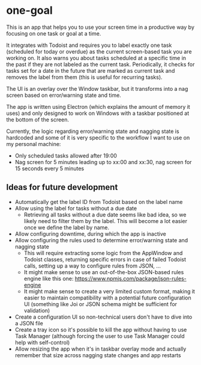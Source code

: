 # one-goal

This is an app that helps you to use your screen time in a productive way by focusing on one task or goal at a time.

It integrates with Todoist and requires you to label exactly one task (scheduled for today or overdue) as the current screen-based task you are working on. It also warns you about tasks scheduled at a specific time in the past if they are not labeled as the current task. Periodically, it checks for tasks set for a date in the future that are marked as current task and removes the label from them (this is useful for recurring tasks).

The UI is an overlay over the Window taskbar, but it transforms into a nag screen based on error/warning state and time.

The app is written using Electron (which explains the amount of memory it uses) and only designed to work on Windows with a taskbar positioned at the bottom of the screen.

Currently, the logic regarding error/warning state and nagging state is hardcoded and some of it is very specific to the workflow I want to use on my personal machine:

-   Only scheduled tasks allowed after 19:00
-   Nag screen for 5 minutes leading up to xx:00 and xx:30, nag screen for 15 seconds every 5 minutes

## Ideas for future development

-   Automatically get the label ID from Todoist based on the label name
-   Allow using the label for tasks without a due date
    -   Retrieving all tasks without a due date seems like bad idea, so we likely need to filter them by the label. This will become a lot easier once we define the label by name.
-   Allow configuring downtime, during which the app is inactive
-   Allow configuring the rules used to determine error/warning state and nagging state
    -   This will require extracting some logic from the AppWindow and Todoist classes, returning specific errors in case of failed Todoist calls, setting up a way to configure rules from JSON, ...
    -   It might make sense to use an out-of-the-box JSON-based rules engine like this one: https://www.npmjs.com/package/json-rules-engine
    -   It might make sense to create a very limited custom format, making it easier to maintain compatibility with a potential future configuration UI (something like Joi or JSON schema might be sufficient for validation)
-   Create a configuration UI so non-technical users don't have to dive into a JSON file
-   Create a tray icon so it's possible to kill the app without having to use Task Manager (although forcing the user to use Task Manager could help with self-control)
-   Allow resizing the app when it's in taskbar overlay mode and actually remember that size across nagging state changes and app restarts
